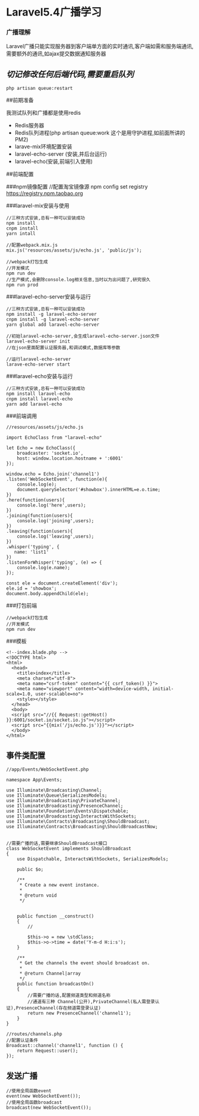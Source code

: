 # Laravel5.4广播学习


### 广播理解

Laravel广播只能实现服务器到客户端单方面的实时通讯,客户端如需和服务端通讯,需要额外的通讯,如ajax提交数据通知服务器

## *切记修改任何后端代码,需要重启队列* ##
    php artisan queue:restart
##前期准备

我测试队列和广播都是使用redis

- Redis服务器
- Redis队列进程(php artisan queue:work 这个是用守护进程,如前面所讲的PM2)
- larave-mix环境配置安装
- laravel-echo-server (安装,并后台运行)
- laravel-echo(安装,前端引入使用)

##前端配置

###npm镜像配置
	//配置淘宝镜像源
	npm config set registry https://registry.npm.taobao.org

###laravel-mix安装与使用

	//三种方式安装,总有一种可以安装成功
    npm install
	cnpm install
	yarn intall
	
	//配置webpack.mix.js
	mix.js('resources/assets/js/echo.js', 'public/js');

    //webpack打包生成
    //开发模式
    npm run dev
    //生产模式,会删除console.log相关信息,当时以为出问题了,研究很久
    npm run prod

###laravel-echo-server安装与运行
	
	//三种方式安装,总有一种可以安装成功
    npm install -g laravel-echo-server
	cnpm install -g laravel-echo-server
	yarn global add laravel-echo-server

    //初始laravel-echo-server,会生成laravel-echo-server.json文件
    laravel-echo-server init
    //在json里面配置认证服务器,和调试模式,数据库等参数
	
	//运行laravel-echo-server
    larave-echo-server start

###laravel-echo安装与运行

	//三种方式安装,总有一种可以安装成功
    npm install laravel-echo
	cnpm install laravel-echo
	yarn add laravel-echo

###前端调用

    //resources/assets/js/echo.js

    import EchoClass from "laravel-echo"

	let Echo = new EchoClass({
	    broadcaster: 'socket.io',
	    host: window.location.hostname + ':6001'
	});
	
	window.echo = Echo.join('channel1')
	.listen('WebSocketEvent', function(e){
		console.log(e);
		document.querySelector('#showbox').innerHTML=e.o.time;
	})
	.here(function(users){
		console.log('here',users);
	})
	.joining(function(users){
		console.log('joining',users);
	})
	.leaving(function(users){
		console.log('leaving',users);
	})  
	.whisper('typing', {
	   name: 'list1'
	}) 
	.listenForWhisper('typing', (e) => {
	    console.log(e.name);
	});
	
	const ele = document.createElement('div');
	ele.id = 'showbox';
	document.body.appendChild(ele);

###打包前端

    //webpack打包生成
    //开发模式
    npm run dev

###模板


    <!--index.blade.php -->
	<!DOCTYPE html>
	<html>
	  <head>
	    <title>index</title>
		<meta charset="utf-8">
		<meta name="csrf-token" content="{{ csrf_token() }}">
	    <meta name="viewport" content="width=device-width, initial-scale=1.0, user-scalable=no">
		<style></style>
	  </head>
	  <body>
	  <script src="//{{ Request::getHost() }}:6001/socket.io/socket.io.js"></script>
	  <script src="{{mix('/js/echo.js')}}"></script>
	  </body>
	</html>


## 事件类配置

    //app/Events/WebSocketEvent.php

	namespace App\Events;
	
	use Illuminate\Broadcasting\Channel;
	use Illuminate\Queue\SerializesModels;
	use Illuminate\Broadcasting\PrivateChannel;
	use Illuminate\Broadcasting\PresenceChannel;
	use Illuminate\Foundation\Events\Dispatchable;
	use Illuminate\Broadcasting\InteractsWithSockets;
	use Illuminate\Contracts\Broadcasting\ShouldBroadcast;
	use Illuminate\Contracts\Broadcasting\ShouldBroadcastNow;
	

    //需要广播的话,需要继承ShouldBroadcast接口
	class WebSocketEvent implements ShouldBroadcast
	{
	    use Dispatchable, InteractsWithSockets, SerializesModels;
		
		public $o;
		
	    /**
	     * Create a new event instance.
	     *
	     * @return void
	     */
		 
		
	    public function __construct()
	    {
	        //
			
			$this->o = new \stdClass;
			$this->o->time = date('Y-m-d H:i:s');
	    }
	
	    /**
	     * Get the channels the event should broadcast on.
	     *
	     * @return Channel|array
	     */
	    public function broadcastOn()
	    {
            //需要广播的话,配置频道类型和频道名称
			//通道有三种 Channel(公开),PrivateChannel(私人需登录认证),PresenceChannel(存在频道需登录认证)
	        return new PresenceChannel('channel1');
	    }
	}

    //routes/channels.php
    //配置认证条件
	Broadcast::channel('channel1', function () {
	    return Request::user();
	});
	


## 发送广播

    //使用全局函数event
	event(new WebSocketEvent());
    //使用全局函数broadcast
    broadcast(new WebSocketEvent());